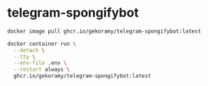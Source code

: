# telegram-spongifybot

```sh
docker image pull ghcr.io/gekoramy/telegram-spongifybot:latest
```

```sh
docker container run \
  --detach \
  --tty \
  --env-file .env \
  --restart always \
  ghcr.io/gekoramy/telegram-spongifybot:latest
```
